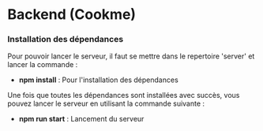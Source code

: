 # Backend (Cookme)

### Installation des dépendances
Pour pouvoir lancer le serveur, il faut se mettre dans le repertoire 'server' et lancer la commande :

- **npm install** : Pour l'installation des dépendances

Une fois que toutes les dépendances sont installées avec succès, vous pouvez lancer le serveur en utilisant la commande suivante :

- **npm run start** : Lancement du serveur